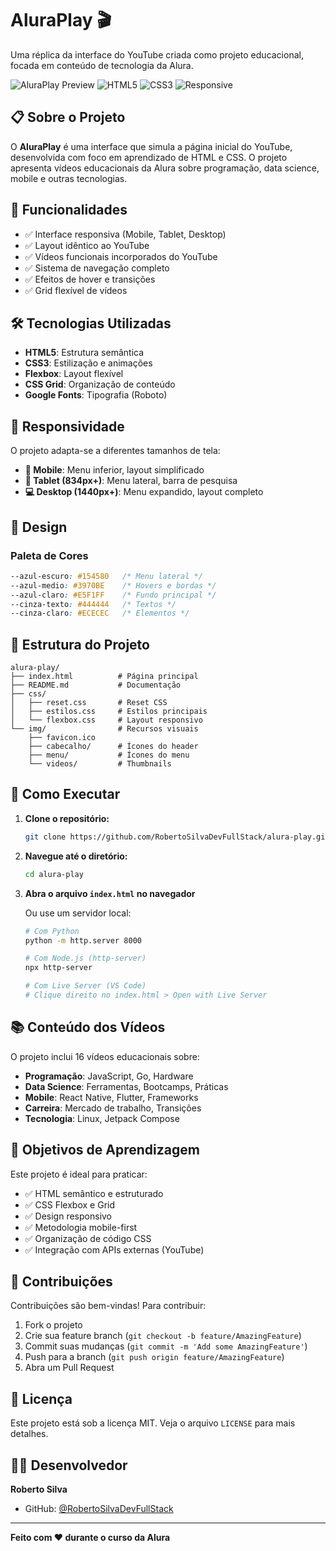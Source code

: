 # AluraPlay 🎬

Uma réplica da interface do YouTube criada como projeto educacional, focada em conteúdo de tecnologia da Alura.

![AluraPlay Preview](https://img.shields.io/badge/Status-Concluído-brightgreen)
![HTML5](https://img.shields.io/badge/HTML5-E34F26?style=flat&logo=html5&logoColor=white)
![CSS3](https://img.shields.io/badge/CSS3-1572B6?style=flat&logo=css3&logoColor=white)
![Responsive](https://img.shields.io/badge/Responsive-Yes-blue)

## 📋 Sobre o Projeto

O **AluraPlay** é uma interface que simula a página inicial do YouTube, desenvolvida com foco em aprendizado de HTML e CSS. O projeto apresenta vídeos educacionais da Alura sobre programação, data science, mobile e outras tecnologias.

## 🚀 Funcionalidades

- ✅ Interface responsiva (Mobile, Tablet, Desktop)
- ✅ Layout idêntico ao YouTube
- ✅ Vídeos funcionais incorporados do YouTube
- ✅ Sistema de navegação completo
- ✅ Efeitos de hover e transições
- ✅ Grid flexível de vídeos

## 🛠️ Tecnologias Utilizadas

- **HTML5**: Estrutura semântica
- **CSS3**: Estilização e animações
- **Flexbox**: Layout flexível
- **CSS Grid**: Organização de conteúdo
- **Google Fonts**: Tipografia (Roboto)

## 📱 Responsividade

O projeto adapta-se a diferentes tamanhos de tela:

- **📱 Mobile**: Menu inferior, layout simplificado
- **📱 Tablet (834px+)**: Menu lateral, barra de pesquisa
- **💻 Desktop (1440px+)**: Menu expandido, layout completo

## 🎨 Design

### Paleta de Cores

```css
--azul-escuro: #154580   /* Menu lateral */
--azul-medio: #3970BE    /* Hovers e bordas */
--azul-claro: #E5F1FF    /* Fundo principal */
--cinza-texto: #444444   /* Textos */
--cinza-claro: #ECECEC   /* Elementos */
```

## 📁 Estrutura do Projeto

```
alura-play/
├── index.html          # Página principal
├── README.md           # Documentação
├── css/
│   ├── reset.css       # Reset CSS
│   ├── estilos.css     # Estilos principais
│   └── flexbox.css     # Layout responsivo
└── img/                # Recursos visuais
    ├── favicon.ico
    ├── cabecalho/      # Ícones do header
    ├── menu/           # Ícones do menu
    └── videos/         # Thumbnails
```

## 🚀 Como Executar

1. **Clone o repositório:**

   ```bash
   git clone https://github.com/RobertoSilvaDevFullStack/alura-play.git
   ```

2. **Navegue até o diretório:**

   ```bash
   cd alura-play
   ```

3. **Abra o arquivo `index.html` no navegador**

   Ou use um servidor local:

   ```bash
   # Com Python
   python -m http.server 8000

   # Com Node.js (http-server)
   npx http-server

   # Com Live Server (VS Code)
   # Clique direito no index.html > Open with Live Server
   ```

## 📚 Conteúdo dos Vídeos

O projeto inclui 16 vídeos educacionais sobre:

- **Programação**: JavaScript, Go, Hardware
- **Data Science**: Ferramentas, Bootcamps, Práticas
- **Mobile**: React Native, Flutter, Frameworks
- **Carreira**: Mercado de trabalho, Transições
- **Tecnologia**: Linux, Jetpack Compose

## 🎯 Objetivos de Aprendizagem

Este projeto é ideal para praticar:

- ✅ HTML semântico e estruturado
- ✅ CSS Flexbox e Grid
- ✅ Design responsivo
- ✅ Metodologia mobile-first
- ✅ Organização de código CSS
- ✅ Integração com APIs externas (YouTube)

## 🤝 Contribuições

Contribuições são bem-vindas! Para contribuir:

1. Fork o projeto
2. Crie sua feature branch (`git checkout -b feature/AmazingFeature`)
3. Commit suas mudanças (`git commit -m 'Add some AmazingFeature'`)
4. Push para a branch (`git push origin feature/AmazingFeature`)
5. Abra um Pull Request

## 📝 Licença

Este projeto está sob a licença MIT. Veja o arquivo `LICENSE` para mais detalhes.

## 👨‍💻 Desenvolvedor

**Roberto Silva**

- GitHub: [@RobertoSilvaDevFullStack](https://github.com/RobertoSilvaDevFullStack)

---

**Feito com ❤️ durante o curso da Alura**
